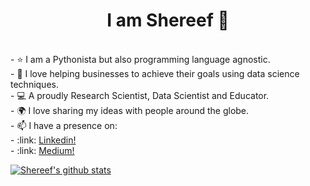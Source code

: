   <h1 align="center"> I am Shereef 👋 </h1>
  <br/>
  - ⭐ I am a Pythonista but also programming language agnostic. <br/>
  - 💖 I love helping businesses to achieve their goals using data science techniques.  <br/>
  - 💻 A proudly Research Scientist, Data Scientist and Educator.  <br/>
  - 🌍 I love sharing my ideas with people around the globe.  <br/>
  - 📫 I have a presence on: <br/>
    - :link: <a href="https://www.linkedin.com/in/shereefbankole/">Linkedin!</a> <br/>
    - :link: <a href="ttps://medium.com/@shereef.bankole_13733/">Medium!</a> 
 
 [![Shereef's github stats](https://github-readme-stats.vercel.app/api?username=SAB-6&count_private=true&show_icons=true&theme=radical&hide_rank=false)](https://github.com/anuraghazra/github-readme-stats)

<!--
**SAB-6/SAB-6** is a ✨ _special_ ✨ repository because its `README.md` (this file) appears on your GitHub profile.
 
   <br/>
  <img src="https://github.com/SAB-6/SAB-6/blob/main/_prof.jpg" style="width:500px;height:600px;">  

Here are some ideas to get you started:

- 🔭 I’m currently working on ...
- 🌱 I’m currently learning ...
- 👯 I’m looking to collaborate on ...
- 🤔 I’m looking for help with ...
- 💬 Ask me about ...
- 📫 How to reach me: ...
- 😄 Pronouns: ...
- ⚡ Fun fact: ...
-->
